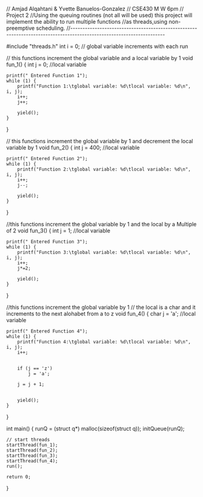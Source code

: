 // Amjad Alqahtani  & Yvette Banuelos-Gonzalez
// CSE430 M W 6pm
// Project 2
//Using the queuing routines (not all will be used) this project will implement the ability to run multiple functions 
//as threads,using non-preemptive scheduling.
//---------------------------------------------------------------------------------------------------------------------


#include "threads.h"
int i = 0; // global variable increments with each run 



// this functions increment the global variable and a local variable by 1
void fun_1() {
	int j = 0;  //local variable 
	
	printf(" Entered Function 1");
	while (1) {
		printf("Function 1:\tglobal variable: %d\tlocal variable: %d\n", i, j);
		i++;
		j++;
		
		yield();
	}

}



// this functions increment the global variable by 1 and decrement the local variable by 1 
void fun_2() {
	int j = 400;  //local variable 

	printf(" Entered Function 2");
	while (1) {
		printf("Function 2:\tglobal variable: %d\tlocal variable: %d\n", i, j);
		i++;
		j--;

		yield();
	}

}


//this functions increment the global variable by 1 and the local by a Multiple of 2
void fun_3() {
	int j = 1;  //local variable 

	printf(" Entered Function 3");
	while (1) {
		printf("Function 3:\tglobal variable: %d\tlocal variable: %d\n", i, j);
		i++;
		j*=2;

		yield();
	}

}

//this functions increment the global variable by 1
// the local is a char and it increments to the next alohabet from a to z
void fun_4() {
	char j = 'a';  //local variable 

	printf(" Entered Function 4");
	while (1) {
		printf("Function 4:\tglobal variable: %d\tlocal variable: %d\n", i, j);
		i++;


		if (j == 'z')
			j = 'a';

		j = j + 1;


		yield();
	}

}

int main() {
	runQ = (struct q*) malloc(sizeof(struct q));
	initQueue(runQ);

	// start threads 
	startThread(fun_1);
	startThread(fun_2);
	startThread(fun_3);
	startThread(fun_4);
	run();

	return 0;
}
